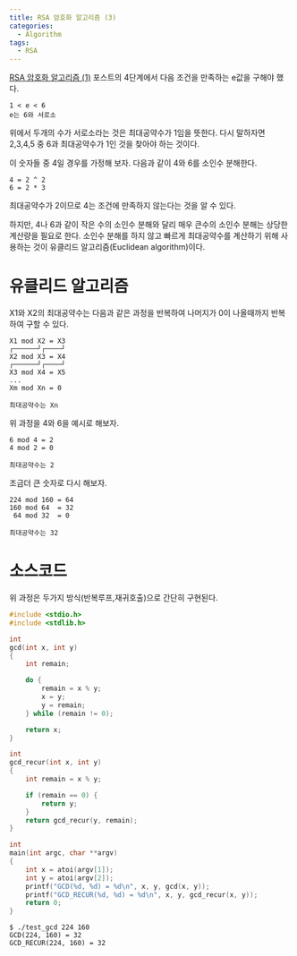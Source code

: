 ```yaml
---
title: RSA 암호화 알고리즘 (3)
categories:
  - Algorithm
tags:
  - RSA
---
```


[RSA 암호화 알고리즘 (1)](/algorithm/rsa-algorithm-1) 포스트의 4단계에서 다음 조건을 만족하는 e값을 구해야 했다.

```
1 < e < 6
e는 6와 서로소
```
위에서 두개의 수가 서로소라는 것은 최대공약수가 1임을 뜻한다.
다시 말하자면 2,3,4,5 중 6과 최대공약수가 1인 것을 찾아야 하는 것이다.

이 숫자들 중 4일 경우를 가정해 보자.
다음과 같이 4와 6를 소인수 분해한다.

```
4 = 2 ^ 2
6 = 2 * 3
```

최대공약수가 2이므로 4는 조건에 만족하지 않는다는 것을 알 수 있다.

하지만, 4나 6과 같이 작은 수의 소인수 분해와 달리 매우 큰수의 소인수 분해는 상당한 계산량을 필요로 한다.
소인수 분해를 하지 않고 빠르게 최대공약수를 계산하기 위해 사용하는 것이 유클리드 알고리즘(Euclidean algorithm)이다.

# 유클리드 알고리즘

X1와 X2의 최대공약수는 다음과 같은 과정을 반복하여 나머지가 0이 나올때까지 반복하여 구할 수 있다.

```
X1 mod X2 = X3
┌──────┘┌────┘
X2 mod X3 = X4
┌──────┘┌────┘
X3 mod X4 = X5
...
Xm mod Xn = 0

최대공약수는 Xn
```

위 과정을 4와 6을 예시로 해보자.
```
6 mod 4 = 2
4 mod 2 = 0

최대공약수는 2
```

조금더 큰 숫자로 다시 해보자.

```
224 mod 160 = 64
160 mod 64  = 32
 64 mod 32  = 0

최대공약수는 32
```

# 소스코드

위 과정은 두가지 방식(반복루프,재귀호출)으로 간단히 구현된다.

```c
#include <stdio.h>
#include <stdlib.h>

int
gcd(int x, int y)
{
    int remain;

    do {
        remain = x % y;
        x = y;
        y = remain;
    } while (remain != 0);

    return x;
}

int
gcd_recur(int x, int y)
{
    int remain = x % y;

    if (remain == 0) {
        return y;
    }
    return gcd_recur(y, remain);
}

int
main(int argc, char **argv)
{
    int x = atoi(argv[1]);
    int y = atoi(argv[2]);
    printf("GCD(%d, %d) = %d\n", x, y, gcd(x, y));
    printf("GCD_RECUR(%d, %d) = %d\n", x, y, gcd_recur(x, y));
    return 0;
}
```

```
$ ./test_gcd 224 160
GCD(224, 160) = 32
GCD_RECUR(224, 160) = 32
```

